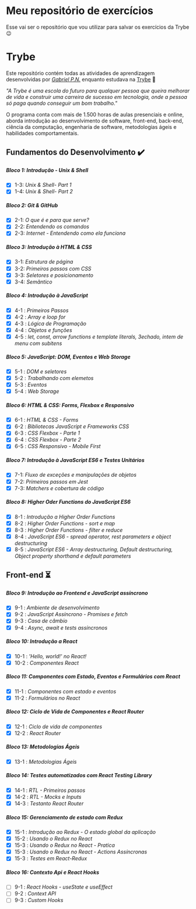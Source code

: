 # Meu repositório de exercícios

Esse vai ser o repositório que vou utilizar para salvar os exercícios da Trybe 😉

# Trybe

Este repositório contém todas as atividades de aprendizagem desenvolvidas por _[Gabriel P.N.](https://www.linkedin.com/in/gabriel-pereira-559487187/)_ enquanto estudava na [Trybe](https://www.betrybe.com/) :rocket:

_"A Trybe é uma escola do futuro para qualquer pessoa que queira melhorar de vida e construir uma carreira de sucesso em tecnologia, onde a pessoa só paga quando conseguir um bom trabalho."_

O programa conta com mais de 1.500 horas de aulas presenciais e online, aborda introdução ao desenvolvimento de software, front-end, back-end, ciência da computação, engenharia de software, metodologias ágeis e habilidades comportamentais.

## Fundamentos do Desenvolvimento :heavy_check_mark:

##### Bloco 1: Introdução - Unix & Shell

- [x] 1-3: _Unix & Shell- Part 1_
- [x] 1-4: _Unix & Shell- Part 2_

##### Bloco 2: Git & GitHub

- [x] 2-1: _O que é e para que serve?_
- [x] 2-2: _Entendendo os comandos_
- [x] 2-3: _Internet - Entendendo como ela funciona_

##### Bloco 3: Introdução à HTML & CSS

- [x] 3-1: _Estrutura de página_
- [x] 3-2: _Primeiros passos com CSS_
- [x] 3-3: _Seletores e posicionamento_
- [x] 3-4: _Semãntico_

##### Bloco 4: Introdução à JavaScript

- [x] 4-1 : _Primeiros Passos_
- [x] 4-2 : _Array e loop for_
- [x] 4-3 : _Lógica de Programação_
- [x] 4-4 : _Objetos e funções_
- [x] 4-5 : _let, const, arrow functions e template literals, 3echado, intem de menu com subitens_

##### Bloco 5: JavaScript: DOM, Eventos e Web Storage

- [x] 5-1 : _DOM e seletores_
- [x] 5-2 : _Trabalhando com elemetos_
- [x] 5-3 : _Eventos_
- [x] 5-4 : _Web Storage_

##### Bloco 6: HTML & CSS: Forms, Flexbox e Responsivo

- [x] 6-1 : _HTML & CSS - Forms_
- [x] 6-2 : _Bibliotecas JavaScript e Frameworks CSS_
- [x] 6-3 : _CSS Flexbox - Parte 1_
- [x] 6-4 : _CSS Flexbox - Parte 2_
- [x] 6-5 : _CSS Responsivo - Mobile First_

##### Bloco 7: Introdução à JavaScript ES6 e Testes Unitários

- [x] 7-1: _Fluxo de exceções e manipulações de objetos_
- [x] 7-2: _Primeiros passos em Jest_
- [x] 7-3: _Matchers e cobertura de código_

##### Bloco 8: Higher Oder Functions do JavaScript ES6

- [x] 8-1 : _Introdução a Higher Order Functions_
- [x] 8-2 : _Higher Order Functions - sort e map_
- [x] 8-3 : _Higher Order Functions - filter e reduce_
- [x] 8-4 : _JavaScript ES6 - spread operator, rest parameters e object destructuring_
- [x] 8-5 : _JavaScript ES6 - Array destructuring, Default destructuring, Object property shorthand e default parameters_

## Front-end :hourglass_flowing_sand:

##### Bloco 9: Introdução ao Frontend e JavaScript assíncrono

- [x] 9-1 : _Ambiente de desenvolvimento_
- [x] 9-2 : _JavaScript Assíncrono - Promises e fetch_
- [x] 9-3 : _Casa de câmbio_
- [x] 9-4 : _Async, await e tests assíncronos_

##### Bloco 10: Introdução a React

- [x] 10-1 : _'Hello, world!' no React!_
- [x] 10-2 : _Componentes React_

##### Bloco 11: Componentes com Estado, Eventos e Formulários com React

- [x] 11-1 : _Componentes com estado e eventos_
- [x] 11-2 : _Formulários no React_

##### Bloco 12: Ciclo de Vida de Componentes e React Router

- [x] 12-1 : _Ciclo de vida de componentes_
- [x] 12-2 : _React Router_

##### Bloco 13: Metodologias Ágeis

- [x] 13-1 : _Metodologias Ágeis_

##### Bloco 14: Testes automatizados com React Testing Library

- [x] 14-1 : _RTL - Primeiros passos_
- [x] 14-2 : _RTL - Mocks e Inputs_
- [x] 14-3 : _Testanto React Router_

##### Bloco 15: Gerenciamento de estado com Redux

- [x] 15-1 : _Introdução ao Redux - O estado global da aplicação_
- [x] 15-2 : _Usando o Redux no React_
- [x] 15-3 : _Usando o Redux no React - Pratica_
- [x] 15-3 : _Usando o Redux no React - Actions Assíncronas_
- [x] 15-3 : _Testes em React-Redux_

##### Bloco 16: Contexto Api e React Hooks

- [ ] 9-1 : _React Hooks - useState e useEffect_
- [ ] 9-2 : _Context API_
- [ ] 9-3 : _Custom Hooks_

